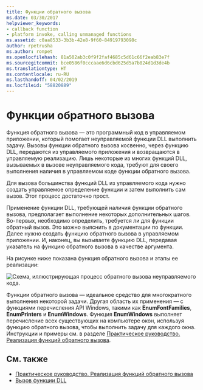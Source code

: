 ```yaml
---
title: Функции обратного вызова
ms.date: 03/30/2017
helpviewer_keywords:
- callback function
- platform invoke, calling unmanaged functions
ms.assetid: c0aa8533-3b3b-42e8-9f60-84919793098c
author: rpetrusha
ms.author: ronpet
ms.openlocfilehash: 81a502ab3c0f9f2faf4685c5d61c66f2eab83e7f
ms.sourcegitcommit: bce0586f0cccaae6d6cbd625d5a7b824d1d3de4b
ms.translationtype: HT
ms.contentlocale: ru-RU
ms.lasthandoff: 04/02/2019
ms.locfileid: "58820889"
---
```

# <a name="callback-functions"></a>Функции обратного вызова
Функция обратного вызова — это программный код в управляемом приложении, который помогает неуправляемой функции DLL выполнить задачу. Вызовы функции обратного вызова косвенно, через функцию DLL, передаются из управляемого приложения и возвращаются в управляемую реализацию. Лишь некоторые из многих функций DLL, вызываемых в вызове неуправляемого кода, требуют для своего выполнения наличия в управляемом коде функции обратного вызова.  
  
 Для вызова большинства функций DLL из управляемого кода нужно создать управляемое определение функции и затем выполнить сам вызов. Этот процесс достаточно прост.  
  
 Применение функции DLL, требующей наличия функции обратного вызова, предполагает выполнение некоторых дополнительных шагов. Во-первых, необходимо определить, требуется ли для функции обратный вызов. Это можно выяснить в документации по функции. Далее нужно создать функцию обратного вызова в управляемом приложении. И, наконец, вы вызываете функцию DLL, передавая указатель на функцию обратного вызова в качестве аргумента. 
 
 На рисунке ниже показана функция обратного вызова и этапы ее реализации:  
  
 ![Схема, иллюстрирующая процесс обратного вызова неуправляемого кода.](./media/callback-functions/platform-invoke-callback-process.gif)  
  
 Функции обратного вызова — идеальное средство для многократного выполнения некоторой задачи. Другая область их применения — с функциями перечисления API Windows, такими как **EnumFontFamilies**, **EnumPrinters** и **EnumWindows**. Функция **EnumWindows** выполняет перечисление всех существующих на компьютере окон, используя функцию обратного вызова, чтобы выполнить задачу для каждого окна. Инструкции и примеры см. в разделе [Практическое руководство. Реализация функций обратного вызова](../../../docs/framework/interop/how-to-implement-callback-functions.md).  
  
## <a name="see-also"></a>См. также
- [Практическое руководство. Реализация функций обратного вызова](../../../docs/framework/interop/how-to-implement-callback-functions.md)
- [Вызов функции DLL](../../../docs/framework/interop/calling-a-dll-function.md)

